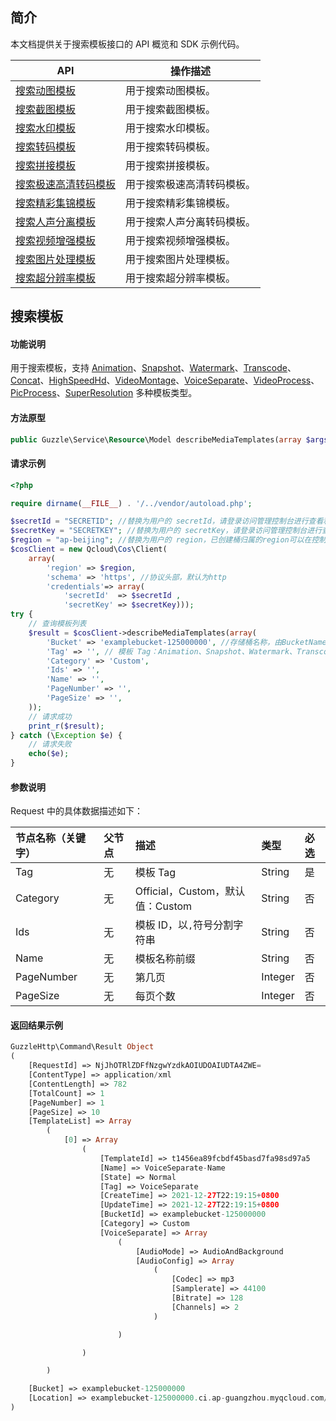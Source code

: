 ## 简介

本文档提供关于搜索模板接口的 API 概览和 SDK 示例代码。

| API           | 操作描述                 |
| ------------- |  ---------------------- |
| [搜索动图模板](https://cloud.tencent.com/document/product/436/54027) | 用于搜索动图模板。 |
| [搜索截图模板](https://cloud.tencent.com/document/product/436/54031) | 用于搜索截图模板。 |
| [搜索水印模板](https://cloud.tencent.com/document/product/436/54035) | 用于搜索水印模板。 |
| [搜索转码模板](https://cloud.tencent.com/document/product/436/54039) | 用于搜索转码模板。 |
| [搜索拼接模板](https://cloud.tencent.com/document/product/436/54043) | 用于搜索拼接模板。 |
| [搜索极速高清转码模板](https://cloud.tencent.com/document/product/436/58309) | 用于搜索极速高清转码模板。 |
| [搜索精彩集锦模板](https://cloud.tencent.com/document/product/436/58312) | 用于搜索精彩集锦模板。 |
| [搜索人声分离模板](https://cloud.tencent.com/document/product/436/58317) | 用于搜索人声分离转码模板。 |
| [搜索视频增强模板](https://cloud.tencent.com/document/product/436/60747) | 用于搜索视频增强模板。 |
| [搜索图片处理模板](https://cloud.tencent.com/document/product/436/67227) | 用于搜索图片处理模板。 |
| [搜索超分辨率模板](https://cloud.tencent.com/document/product/436/67168) | 用于搜索超分辨率模板。 |

## 搜索模板

#### 功能说明

用于搜索模板，支持 [Animation](https://cloud.tencent.com/document/product/436/54027)、[Snapshot](https://cloud.tencent.com/document/product/436/54031)、[Watermark](https://cloud.tencent.com/document/product/436/54035)、[Transcode](https://cloud.tencent.com/document/product/436/54039)、[Concat](https://cloud.tencent.com/document/product/436/54043)、[HighSpeedHd](https://cloud.tencent.com/document/product/436/58309)、[VideoMontage](https://cloud.tencent.com/document/product/436/58312)、[VoiceSeparate](https://cloud.tencent.com/document/product/436/58317)、[VideoProcess](https://cloud.tencent.com/document/product/436/60747)、[PicProcess](https://cloud.tencent.com/document/product/436/67227)、[SuperResolution](https://cloud.tencent.com/document/product/436/67168) 多种模板类型。

#### 方法原型

```php
public Guzzle\Service\Resource\Model describeMediaTemplates(array $args = array());
```

#### 请求示例

```php
<?php

require dirname(__FILE__) . '/../vendor/autoload.php';

$secretId = "SECRETID"; //替换为用户的 secretId，请登录访问管理控制台进行查看和管理，https://console.cloud.tencent.com/cam/capi
$secretKey = "SECRETKEY"; //替换为用户的 secretKey，请登录访问管理控制台进行查看和管理，https://console.cloud.tencent.com/cam/capi
$region = "ap-beijing"; //替换为用户的 region，已创建桶归属的region可以在控制台查看，https://console.cloud.tencent.com/cos5/bucket
$cosClient = new Qcloud\Cos\Client(
    array(
        'region' => $region,
        'schema' => 'https', //协议头部，默认为http
        'credentials'=> array(
            'secretId'  => $secretId ,
            'secretKey' => $secretKey)));
try {
    // 查询模板列表
    $result = $cosClient->describeMediaTemplates(array(
        'Bucket' => 'examplebucket-125000000', //存储桶名称，由BucketName-Appid 组成，可以在COS控制台查看 https://console.cloud.tencent.com/cos5/bucket
        'Tag' => '', // 模板 Tag：Animation、Snapshot、Watermark、Transcode、Concat、HighSpeedHd、VideoMontage、VoiceSeparate、VideoProcess、PicProcess
        'Category' => 'Custom',
        'Ids' => '',
        'Name' => '',
        'PageNumber' => '',
        'PageSize' => '',
    ));
    // 请求成功
    print_r($result);
} catch (\Exception $e) {
    // 请求失败
    echo($e);
}
```

#### 参数说明

Request 中的具体数据描述如下：

| 节点名称（关键字） | 父节点 | 描述                             | 类型    | 必选 |
| :----------------- | :----- | :------------------------------- | :------ | :--- |
| Tag                | 无     | 模板 Tag                         | String  | 是   |
| Category           | 无     | Official，Custom，默认值：Custom | String  | 否   |
| Ids                | 无     | 模板 ID，以`,`符号分割字符串     | String  | 否   |
| Name               | 无     | 模板名称前缀                     | String  | 否   |
| PageNumber         | 无     | 第几页                           | Integer | 否   |
| PageSize           | 无     | 每页个数                         | Integer | 否   |

#### 返回结果示例

```php
GuzzleHttp\Command\Result Object
(
    [RequestId] => NjJhOTRlZDFfNzgwYzdkAOIUDOAIUDTA4ZWE=
    [ContentType] => application/xml
    [ContentLength] => 782
    [TotalCount] => 1
    [PageNumber] => 1
    [PageSize] => 10
    [TemplateList] => Array
        (
            [0] => Array
                (
                    [TemplateId] => t1456ea89fcbdf45basd7fa98sd97a5
                    [Name] => VoiceSeparate-Name
                    [State] => Normal
                    [Tag] => VoiceSeparate
                    [CreateTime] => 2021-12-27T22:19:15+0800
                    [UpdateTime] => 2021-12-27T22:19:15+0800
                    [BucketId] => examplebucket-125000000
                    [Category] => Custom
                    [VoiceSeparate] => Array
                        (
                            [AudioMode] => AudioAndBackground
                            [AudioConfig] => Array
                                (
                                    [Codec] => mp3
                                    [Samplerate] => 44100
                                    [Bitrate] => 128
                                    [Channels] => 2
                                )

                        )

                )

        )

    [Bucket] => examplebucket-125000000
    [Location] => examplebucket-125000000.ci.ap-guangzhou.myqcloud.com/template
)
```
